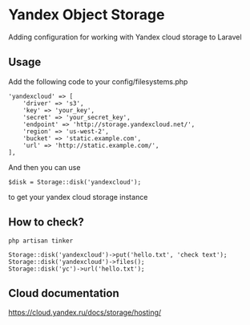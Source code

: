# Yandex Object Storage
Adding configuration for working with Yandex cloud storage to Laravel

## Usage

Add the following code to your config/filesystems.php

```
'yandexcloud' => [
    'driver' => 's3',
    'key' => 'your_key',
    'secret' => 'your_secret_key',
    'endpoint' => 'http://storage.yandexcloud.net/',
    'region' => 'us-west-2',
    'bucket' => 'static.example.com',
    'url' => 'http://static.example.com/',
],
```

And then you can use

```
$disk = Storage::disk('yandexcloud');
```

to get your yandex cloud storage instance

## How to check?
```
php artisan tinker
```

```
Storage::disk('yandexcloud')->put('hello.txt', 'check text');
Storage::disk('yandexcloud')->files();
Storage::disk('yc')->url('hello.txt');
```
## Cloud documentation
https://cloud.yandex.ru/docs/storage/hosting/
